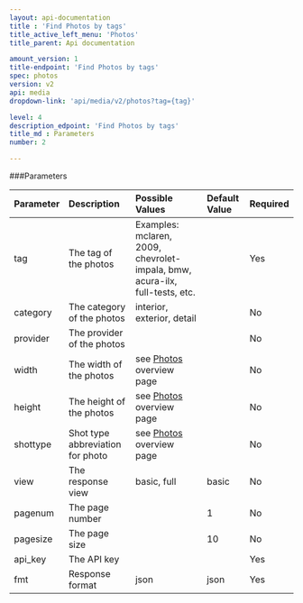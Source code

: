 ```yaml
---
layout: api-documentation
title : 'Find Photos by tags'
title_active_left_menu: 'Photos'
title_parent: Api documentation

amount_version: 1
title-endpoint: 'Find Photos by tags'
spec: photos
version: v2
api: media
dropdown-link: 'api/media/v2/photos?tag={tag}'

level: 4
description_edpoint: 'Find Photos by tags'
title_md : Parameters
number: 2

---
```



###Parameters

| Parameter     | Description                           | Possible Values                                                             | Default Value | Required |
|:--------------|:--------------------------------------|:----------------------------------------------------------------------------|:------------- |:-------- |
| tag           | The tag of the photos                 | Examples: mclaren, 2009, chevrolet-impala, bmw, acura-ilx, full-tests, etc. |               | Yes      |
| category      | The category of the photos            | interior, exterior, detail                                                  |               | No       |
| provider      | The provider of the photos            |                                                                             |               | No       |
| width         | The width of the photos               | see [Photos](/api-documentation/media/photos/v2/) overview page             |               | No       |
| height        | The height of the photos              | see [Photos](/api-documentation/media/photos/v2/) overview page             |               | No       |
| shottype      | Shot type abbreviation for photo      | see [Photos](/api-documentation/media/photos/v2/) overview page             |               | No       |
| view          | The response view                     | basic, full                                                                 | basic         | No       |
| pagenum       | The page number                       |                                                                             | 1             | No       |
| pagesize      | The page size                         |                                                                             | 10            | No       |
| api_key       | The API key                           |                                                                             |               | Yes      |
| fmt           | Response format                       | json                                                                        | json          | Yes      |



